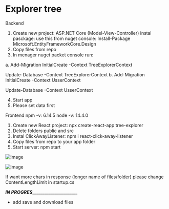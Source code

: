 # Explorer tree

Backend
1. Create new project: ASP.NET Core (Model-View-Controller) instal pasckage: use this from nuget console: Install-Package Microsoft.EntityFrameworkCore.Design
2. Copy files from repo
3. In menager nuget packet console run: 

a.
Add-Migration InitialCreate -Context TreeExplorerContext

Update-Database -Context TreeExplorerContext
b.
Add-Migration InitialCreate -Context UsserContext

Update-Database -Context UsserContext

4. Start app
5. Please set data first

Frontend
npm -v: 6.14.5
node -v: 14.4.0

1. Create new React project: npx create-react-app tree-explorer
2. Delete folders public and src
3. Instal ClickAwayListener: npm i react-click-away-listener
4. Copy files from repo to your app folder
5. Start server: npm start

![image](https://user-images.githubusercontent.com/47826375/130794215-999fd332-4780-4e29-8f4a-44a3448ef6eb.png)

![image](https://user-images.githubusercontent.com/47826375/127868547-1f4ee6bf-75ee-4eab-8c50-356a7aac62c6.png)

If want more chars in response (longer name of files/folder) please change ContentLengthLimit in startup.cs 


_____________________________IN PROGRES___________________________________________________

- add save and download files


